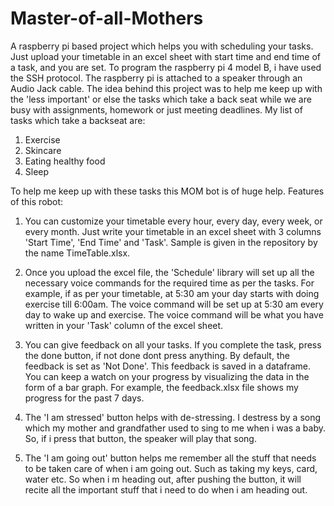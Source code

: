 # Master-of-all-Mothers
A raspberry pi based project which helps you with scheduling your tasks. Just upload your timetable in an excel sheet with start time and end time of a task, and you are set.
To program the raspberry pi 4 model B, i have used the SSH protocol.
The raspberry pi is attached to a speaker through an Audio Jack cable.
The idea behind this project was to help me keep up with the 'less important' or else the tasks which take a back seat while we are busy with assignments, homework or just meeting deadlines.
My list of tasks which take a backseat are:
1. Exercise
2. Skincare
3. Eating healthy food
4. Sleep

To help me keep up with these tasks this MOM bot is of huge help.
Features of this robot:
1. You can customize your timetable every hour, every day, every week, or every month. Just write your timetable in an excel sheet with 3 columns 'Start Time', 'End Time' and 'Task'. Sample is given in the repository by the name TimeTable.xlsx.

2. Once you upload the excel file, the 'Schedule' library will set up all the necessary voice commands for the required time as per the tasks. For example, if as per your timetable, at 5:30 am your day starts with doing exercise till 6:00am. The voice command will be set up at 5:30 am every day to wake up and exercise. The voice command will be what you have written in your 'Task' column of the excel sheet.

3. You can give feedback on all your tasks. If you complete the task, press the done button, if not done dont press anything. By default, the feedback is set as 'Not Done'. This feedback is saved in a dataframe. You can keep a watch on your progress by visualizing the data in the form of a bar graph. For example, the feedback.xlsx file shows my progress for the past 7 days.

4. The 'I am stressed' button helps with de-stressing. I destress by a song which my mother and grandfather used to sing to me when i was a baby. So, if i press that button, the speaker will play that song.

5. The 'I am going out' button helps me remember all the stuff that needs to be taken care of when i am going out. Such as taking my keys, card, water etc. So when i m heading out, after pushing the button, it will recite all the important stuff that i need to do when i am heading out.


